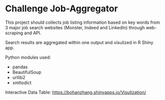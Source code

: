 # Challenge Job-Aggregator
This project should collects job listing information based on key words from 3 major job search websites (Monster, Indeed and LinkedIn) through web-scraping and API. 

Search results are aggregated within one output and visulized in R Shiny app. 

Python modules used:
- pandas
- BeautifulSoup
- urllib2
- xmltodict

Interactive Data Table:
https://bohanzhang.shinyapps.io/Visulization/
